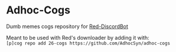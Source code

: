 # Adhoc-Cogs
Dumb memes cogs repository for [Red-DiscordBot](https://github.com/Twentysix26/Red-DiscordBot)

Meant to be used with Red's downloader by adding it with:  
`[p]cog repo add 26-cogs https://github.com/AdhocSyn/adhoc-cogs`
